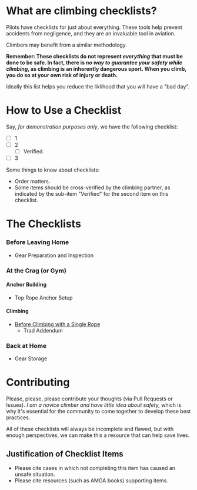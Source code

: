# What are climbing checklists?

Pilots have checklists for just about everything. These tools help prevent accidents
from negligence, and they are an invaluable tool in aviation.

Climbers may benefit from a similar methodology.

**Remember: These checklists do not represent *everything* that must be done to be safe.
In fact, there is *no way to guarantee your safety while climbing*, as climbing is an
inherently dangerous sport. When you climb, you do so at your own risk of injury
or death.**

Ideally this list helps you reduce the liklihood that you will have a "bad day".

# How to Use a Checklist

Say, *for demonstration purposes only*, we have the following checklist:

- [ ] 1
- [ ] 2
    - [ ] Verified.
- [ ] 3

Some things to know about checklists:

- Order matters.
- Some items should be cross-verified by the climbing partner, as indicated by the sub-item "Verified" for
the second item on this checklist.

# The Checklists

### Before Leaving Home

- Gear Preparation and Inspection

### At the Crag (or Gym)

#### Anchor Building

- Top Rope Anchor Setup

#### Climbing

- [Before Climbing with a Single Rope](https://github.com/cloudrave/climbing-checklists/blob/master/crag/before_climbing_single_rope.md)
    - Trad Addendum

### Back at Home

- Gear Storage

# Contributing

Please, please, please contribute your thoughts (via Pull Requests or Issues).
*I am a novice climber and have little idea about safety,* which is why it's
essential for the community to come together to develop these best practices.

All of these checklists will always be incomplete and flawed, but with enough
perspectives, we can make this a resource that can help save lives.

## Justification of Checklist Items

- Please cite cases in which not completing this item has caused an unsafe situation.
- Please cite resources (such as AMGA books) supporting items.
